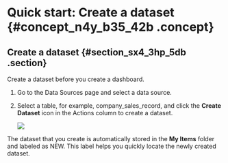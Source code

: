 # Quick start: Create a dataset {#concept_n4y_b35_42b .concept}

## Create a dataset {#section_sx4_3hp_5db .section}

Create a dataset before you create a dashboard.

1.  Go to the Data Sources page and select a data source.
2.  Select a table, for example, company\_sales\_record, and click the **Create Dataset** icon in the Actions column to create a dataset.

    ![](http://static-aliyun-doc.oss-cn-hangzhou.aliyuncs.com/assets/img/16449/15640448547492_en-US.png)


The dataset that you create is automatically stored in the **My Items** folder and labeled as NEW. This label helps you quickly locate the newly created dataset.

